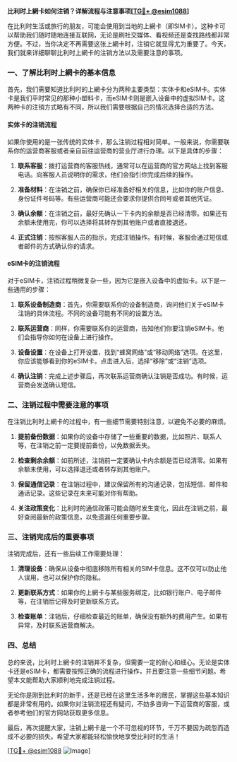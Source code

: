 **比利时上網卡如何注销？详解流程与注意事项[[TG💪+ @esim1088](https://t.me/s/esim1088)]**

在比利时生活或旅行的朋友，可能会使用到当地的上網卡（即SIM卡）。这种卡可以帮助我们随时随地连接互联网，无论是刷社交媒体、看视频还是查找路线都非常方便。不过，当你决定不再需要这张上網卡时，注销它就显得尤为重要了。今天，我们就来详细聊聊比利时上網卡的注销方法以及需要注意的事项。

### 一、了解比利时上網卡的基本信息

首先，我们需要知道比利时的上網卡分为两种主要类型：实体卡和eSIM卡。实体卡是我们平时常见的那种小塑料卡，而eSIM卡则是嵌入设备中的虚拟SIM卡。这两种卡的注销方式略有不同，所以我们需要根据自己的情况选择合适的方法。

#### 实体卡的注销流程

如果你使用的是一张传统的实体卡，那么注销过程相对简单。一般来说，你需要联系你的运营商客服或者亲自前往运营商的营业厅进行办理。以下是具体的步骤：

1. **联系客服**：拨打运营商的客服热线，通常可以在运营商的官方网站上找到客服电话。向客服人员说明你的需求，他们会指引你完成后续的操作。
   
2. **准备材料**：在注销之前，确保你已经准备好相关的信息，比如你的账户信息、身份证件号码等。有些运营商可能还会要求你提供合同号或者其他凭证。

3. **确认余额**：在注销之前，最好先确认一下卡内的余额是否已经清零。如果还有余额未使用完，你可以选择将其转存到其他账户或者直接退还。

4. **正式注销**：按照客服人员的指示，完成注销操作。有时候，客服会通过短信或者邮件的方式确认你的请求。

#### eSIM卡的注销流程

对于eSIM卡，注销过程稍微复杂一些，因为它是嵌入设备中的虚拟卡。以下是一些通用的步骤：

1. **联系设备制造商**：首先，你需要联系你的设备制造商，询问他们关于eSIM卡注销的具体流程。不同的设备可能有不同的设置方法。

2. **联系运营商**：同样，你需要联系你的运营商，告知他们你要注销eSIM卡。他们会指导你如何在设备上进行操作。

3. **设备设置**：在设备上打开设置，找到“蜂窝网络”或“移动网络”选项。在这里，你应该能够看到你的eSIM卡。点击进入后，选择“移除”或“注销”选项。

4. **确认注销**：完成上述步骤后，再次联系运营商确认注销是否成功。有时候，运营商会发送确认短信。

### 二、注销过程中需要注意的事项

在注销比利时上網卡的过程中，有一些细节需要特别注意，以避免不必要的麻烦。

1. **提前备份数据**：如果你的设备中存储了一些重要的数据，比如照片、联系人等，在注销之前一定要提前备份，以免数据丢失。

2. **检查剩余余额**：如前所述，注销前一定要确认卡内余额是否已经清零。如果有余额未使用，可以选择退还或者转存到其他账户。

3. **保留通信记录**：在注销过程中，建议保留所有的沟通记录，包括短信、邮件和通话记录。这些记录在未来可能对你有帮助。

4. **关注政策变化**：比利时的通信政策可能会随时发生变化，因此在注销之前，最好查阅最新的政策信息，以免遗漏任何重要步骤。

### 三、注销完成后的重要事项

注销完成后，还有一些后续工作需要处理：

1. **清理设备**：确保从设备中彻底移除所有相关的SIM卡信息。这不仅可以防止他人误用，也可以保护你的隐私。

2. **更新联系方式**：如果你的上網卡与某些服务绑定，比如银行账户、电子邮件等，在注销后记得及时更新联系方式。

3. **检查账单**：注销后，仔细检查最近的账单，确保没有额外的费用产生。如果有异常，及时联系运营商解决。

### 四、总结

总的来说，比利时上網卡的注销并不复杂，但需要一定的耐心和细心。无论是实体卡还是eSIM卡，都需要按照正确的流程进行操作，并且要注意一些细节问题。希望本文能帮助大家顺利地完成注销过程。

无论你是刚到比利时的新手，还是已经在这里生活多年的居民，掌握这些基本知识都是非常有用的。如果你对注销流程还有疑问，不妨多咨询一下运营商的客服，或者参考他们的官方网站获取更多信息。

最后，再次提醒大家，注销上網卡是一个不可忽视的环节，千万不要因为疏忽而造成不必要的损失。希望大家都能轻松愉快地享受比利时的生活！

[[TG💪+ @esim1088](https://t.me/s/esim1088) ![Image](https://i.postimg.cc/4NQfJmqS/Snipaste-2025-05-13-00-14-12.png)]